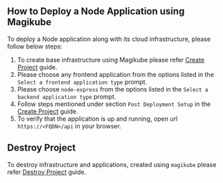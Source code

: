 ## How to Deploy a Node Application using Magikube
To deploy a Node application along with its cloud infrastructure, please follow below steps:

1. To create base infrastructure using Magikube please refer [Create Project](../../Create-Project.md) guide.
2. Please choose any frontend application from the options listed in the `Select a frontend application type` prompt.
3. Please choose `node-express` from the options listed in the `Select a backend application type` prompt.
4. Follow steps mentioned under section `Post Deployment Setup` in the [Create Project](../../Create-Project.md) guide.
5. To verify that the application is up and running, open url `https://<FQDN>/api` in your browser.
 
## Destroy Project
To destroy infrastructure and applications, created using `magikube` please refer [Destroy Project](../../Destroy-Project.md) guide.